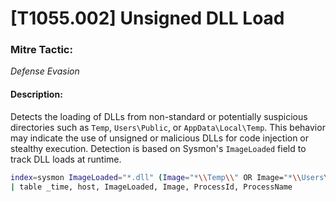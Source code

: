 # [T1055.002] Unsigned DLL Load

### Mitre Tactic:  
*Defense Evasion*

#### Description:  
Detects the loading of DLLs from non-standard or potentially suspicious directories such as `Temp`, `Users\Public`, or `AppData\Local\Temp`. This behavior may indicate the use of unsigned or malicious DLLs for code injection or stealthy execution. Detection is based on Sysmon's `ImageLoaded` field to track DLL loads at runtime.

```bash
index=sysmon ImageLoaded="*.dll" (Image="*\\Temp\\" OR Image="*\\Users\\Public\\" OR Image="*\\AppData\\Local\\Temp\\")
| table _time, host, ImageLoaded, Image, ProcessId, ProcessName
```